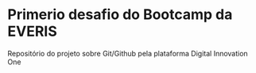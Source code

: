 # Primerio desafio do Bootcamp da EVERIS
Repositório do projeto sobre Git/Github pela plataforma Digital Innovation One
